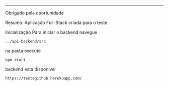 ________________________________________________________________________________________________________

Obrigado pela oportunidade

Resumo:
Aplicação Full-Stack criada para o teste 

Inicialização
Para iniciar o backend navegue 

    ../api-backend/src

na pasta execute 

    npm start

backend esta disponivel 

    https://testegithub.herokuapp.com/